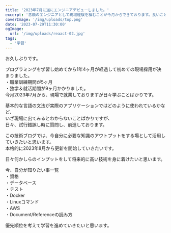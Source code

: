 ```yaml
---
title: '2023年7月に遂にエンジニアデビューしました。'
excerpt: '念願のエンジニアとして現場経験を積むことが今月からできております。長いこと独学や就活をしてまいりましたがひとまずは現場経験を日々できていることを大変嬉しく思います。'
coverImage: '/img/uploads/top.png'
date: '2023-07-29T11:30:00'
ogImage:
  url: '/img/uploads/reaact-02.jpg'
tags:
  - '学習'
---
```


お久しぶりです。  
  
プログラミングを学習し始めてから1年4ヶ月が経過して初めての現場採用が決まりました。  
・職業訓練期間が5ヶ月  
・独学＆就活期間が9ヶ月かかりました。  
今月2023年7月から、現場で就業しておりますが日々学ぶことばかりです。  
  
基本的な言語の文法が実際のアプリケーションではどのように使われているかなど、  
いざ現場に出てみるとわからないことばかりですが、  
日々、試行錯誤し時に質問し、前進しております。  
  
この技術ブログでは、今自分に必要な知識のアウトプットをする場として活用していきたいと思います。  
本格的に2023年8月から更新を開始していきたいです。  
  
日々何かしらのインプットをして将来的に高い技術を身に着けたいと思います。  
  
今、自分が知りたい事一覧  
・資格  
・データベース  
・テスト  
・Docker  
・Linuxコマンド  
・AWS  
・Document/Referenceの読み方  
  
優先順位を考えて学習を進めていきたいと思います。


